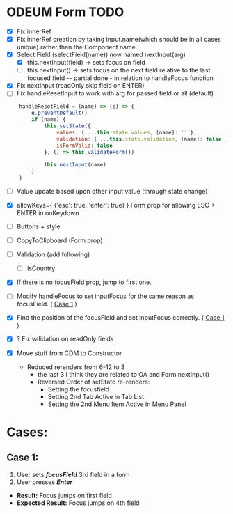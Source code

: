 # ODEUM Form TODO

- [x] Fix innerRef <!--or resolve with querySelectorAll + Fix focusField(name) -->
- [x] Fix innerRef creation by taking input.name(which should be in all cases unique) rather than the Component name
- [x] Select Field (selectField(name))  now named nextInput(arg)
	- [x] this.nextInput(field) -> sets focus on field
	- [ ] this.nextInput() -> sets focus on the next field relative to the last focused field -- partial done - in relation to handleFocus function
- [x] Fix nextInput (readOnly skip field on ENTER)
- [ ] Fix handleResetInput to work with arg for passed field or all (default)
		<!-- Need more details on this 
		Press ESC and reset only the current field?
		Only reset the value in args (name) or default reset all, created alternative handleResetField(name) -->
```js
	handleResetField = (name) => (e) => {
		e.preventDefault()
		if (name) {
			this.setState({ 
				values: { ...this.state.values, [name]: '' }, 
				validation: { ...this.state.validation, [name]: false },
				isFormValid: false 
			}, () => this.validateForm())
			
			this.nextInput(name)
		}
	}
```
- [ ] Value update based upon other input value (through state change)
		<!-- Need more details on this 
		The value of one field is based upon the value of a prior, ex. 
		Select Field = Country = Denmark then Phone Prefix = +45 -->

- [x] allowKeys={ {'esc': true, 'enter': true} } Form prop for allowing ESC + ENTER in onKeydown
- [ ] Buttons + style
- [ ] CopyToClipboard (Form prop)
		<!-- why would a user need to copy to clipboard the form values? 
		To remember something you enter into a form and save it elsewhere-->
- [ ] Validation (add following)
	- [ ] isCountry

- [x] If there is no focusField prop, jump to first one.
- [ ] Modify handleFocus to set inputFocus for the same reason as focusField. ( [Case 1](#Case-1) )
- [x] Find the position of the focusField and set inputFocus correctly. ( [Case 1](#Case-1) )

- [x] ? Fix validation on readOnly fields
		<!-- why do we need validation on an input that basically can't be edited ? 
		If dev/user passes validation to a readonly field -->
- [x] Move stuff from CDM to Constructor 
	- Reduced rerenders from 6-12 to 3 
		- the last 3 I think they are related to OA and Form nextInput()
		- Reversed Order of setState re-renders: 
			- Setting the focusfield
			- Setting 2nd Tab Active in Tab List 
			- Setting the 2nd Menu Item Active in Menu Panel
 

# Cases: 
## Case 1: 

1. User sets _**focusField**_ 3rd field in a form
2. User presses _**Enter**_

-  **Result:** Focus jumps on first field
- **Expected Result:** Focus jumps on 4th field




